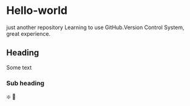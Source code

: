 # Hello-world
just another repository
Learning to use GitHub.Version Control System, great experience.
## Heading
Some text
### Sub heading
:sparkle: :camel:
